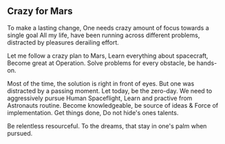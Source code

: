 ## Crazy for Mars

To make a lasting change, One needs crazy amount of focus towards a single goal
All my life, have been running across different problems, distracted by pleasures derailing effort.

Let me follow a crazy plan to Mars,
Learn everything about spacecraft, Become great at Operation.
Solve problems for every obstacle, be hands-on.

Most of the time, the solution is right in front of eyes. But one was distracted by a passing moment.
Let today, be the zero-day.
We need to aggressively pursue Human Spaceflight,
Learn and practive from Astronauts routine.
Become knowledgeable, be source of ideas &
Force of implementation. 
Get things done, Do not hide's ones talents.

Be relentless resourceful. 
To the dreams, that stay in one's palm when pursued.